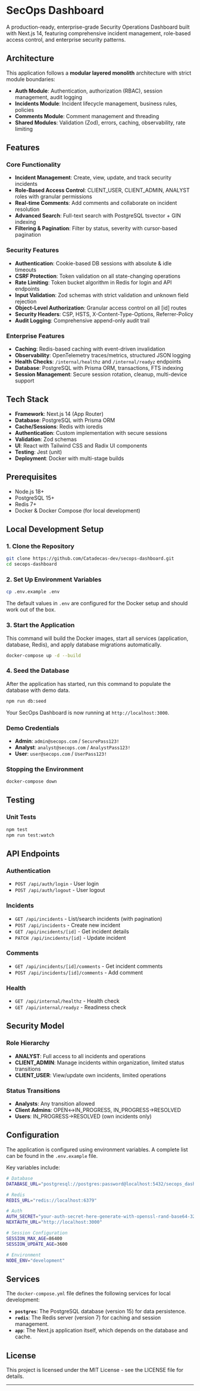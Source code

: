 # SecOps Dashboard

A production-ready, enterprise-grade Security Operations Dashboard built with Next.js 14, featuring comprehensive incident management, role-based access control, and enterprise security patterns.

## Architecture

This application follows a **modular layered monolith** architecture with strict module boundaries:

- **Auth Module**: Authentication, authorization (RBAC), session management, audit logging
- **Incidents Module**: Incident lifecycle management, business rules, policies
- **Comments Module**: Comment management and threading
- **Shared Modules**: Validation (Zod), errors, caching, observability, rate limiting

## Features

### Core Functionality
- **Incident Management**: Create, view, update, and track security incidents
- **Role-Based Access Control**: CLIENT_USER, CLIENT_ADMIN, ANALYST roles with granular permissions
- **Real-time Comments**: Add comments and collaborate on incident resolution
- **Advanced Search**: Full-text search with PostgreSQL tsvector + GIN indexing
- **Filtering & Pagination**: Filter by status, severity with cursor-based pagination

### Security Features
- **Authentication**: Cookie-based DB sessions with absolute & idle timeouts
- **CSRF Protection**: Token validation on all state-changing operations
- **Rate Limiting**: Token bucket algorithm in Redis for login and API endpoints
- **Input Validation**: Zod schemas with strict validation and unknown field rejection
- **Object-Level Authorization**: Granular access control on all [id] routes
- **Security Headers**: CSP, HSTS, X-Content-Type-Options, Referrer-Policy
- **Audit Logging**: Comprehensive append-only audit trail

### Enterprise Features
- **Caching**: Redis-based caching with event-driven invalidation
- **Observability**: OpenTelemetry traces/metrics, structured JSON logging
- **Health Checks**: `/internal/healthz` and `/internal/readyz` endpoints
- **Database**: PostgreSQL with Prisma ORM, transactions, FTS indexing
- **Session Management**: Secure session rotation, cleanup, multi-device support

## Tech Stack

- **Framework**: Next.js 14 (App Router)
- **Database**: PostgreSQL with Prisma ORM
- **Cache/Sessions**: Redis with ioredis
- **Authentication**: Custom implementation with secure sessions
- **Validation**: Zod schemas
- **UI**: React with Tailwind CSS and Radix UI components
- **Testing**: Jest (unit)
- **Deployment**: Docker with multi-stage builds

## Prerequisites

- Node.js 18+
- PostgreSQL 15+
- Redis 7+
- Docker & Docker Compose (for local development)

## Local Development Setup

### 1. Clone the Repository
```bash
git clone https://github.com/Catadecas-dev/secops-dashboard.git
cd secops-dashboard
```

### 2. Set Up Environment Variables
```bash
cp .env.example .env
```
The default values in `.env` are configured for the Docker setup and should work out of the box.

### 3. Start the Application
This command will build the Docker images, start all services (application, database, Redis), and apply database migrations automatically.
```bash
docker-compose up -d --build
```

### 4. Seed the Database
After the application has started, run this command to populate the database with demo data.
```bash
npm run db:seed
```

Your SecOps Dashboard is now running at `http://localhost:3000`.

### Demo Credentials
- **Admin**: `admin@secops.com` / `SecurePass123!`
- **Analyst**: `analyst@secops.com` / `AnalystPass123!`
- **User**: `user@secops.com` / `UserPass123!`

### Stopping the Environment
```bash
docker-compose down
```

## Testing

### Unit Tests
```bash
npm test
npm run test:watch
```

## API Endpoints

### Authentication
- `POST /api/auth/login` - User login
- `POST /api/auth/logout` - User logout

### Incidents
- `GET /api/incidents` - List/search incidents (with pagination)
- `POST /api/incidents` - Create new incident
- `GET /api/incidents/[id]` - Get incident details
- `PATCH /api/incidents/[id]` - Update incident

### Comments
- `GET /api/incidents/[id]/comments` - Get incident comments
- `POST /api/incidents/[id]/comments` - Add comment

### Health
- `GET /api/internal/healthz` - Health check
- `GET /api/internal/readyz` - Readiness check

## Security Model

### Role Hierarchy
- **ANALYST**: Full access to all incidents and operations
- **CLIENT_ADMIN**: Manage incidents within organization, limited status transitions
- **CLIENT_USER**: View/update own incidents, limited operations

### Status Transitions
- **Analysts**: Any transition allowed
- **Client Admins**: OPEN↔IN_PROGRESS, IN_PROGRESS→RESOLVED
- **Users**: IN_PROGRESS→RESOLVED (own incidents only)


## Configuration

The application is configured using environment variables. A complete list can be found in the `.env.example` file.

Key variables include:

```bash
# Database
DATABASE_URL="postgresql://postgres:password@localhost:5432/secops_dashboard"

# Redis
REDIS_URL="redis://localhost:6379"

# Auth
AUTH_SECRET="your-auth-secret-here-generate-with-openssl-rand-base64-32"
NEXTAUTH_URL="http://localhost:3000"

# Session Configuration
SESSION_MAX_AGE=86400
SESSION_UPDATE_AGE=3600

# Environment
NODE_ENV="development"
```

## Services

The `docker-compose.yml` file defines the following services for local development:

- **`postgres`**: The PostgreSQL database (version 15) for data persistence.
- **`redis`**: The Redis server (version 7) for caching and session management.
- **`app`**: The Next.js application itself, which depends on the database and cache.

## License

This project is licensed under the MIT License - see the LICENSE file for details.

---

